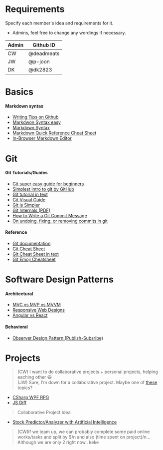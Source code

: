 # Requirements
Specify each member's idea and requirements for it.
* Admins, feel free to change any wordings if necessary.

Admin | Github ID
--|--
CW | @deadmeats
JW | @p-joon
DK | @dk2823

# Basics
#### Markdown syntax
- [Writing Tips on Github](https://help.github.com/categories/writing-on-github/)
- [Markdwon Syntax easy](https://guides.github.com/features/mastering-markdown/)
- [Markdown Syntax](https://help.github.com/articles/basic-writing-and-formatting-syntax/)
- [Markdown Quick Reference Cheat Sheet](https://en.support.wordpress.com/markdown-quick-reference/)  
- [In-Browser Markdown Editor](https://stackedit.io/app#)

# Git
#### Git Tutorials/Guides
- [Git super easy guide for beginners](http://rogerdudler.github.io/git-guide/)
- [Simplest intro to git by GitHub](http://try.github.io/)
- [Git tutorial in text](https://mirrors.edge.kernel.org/pub/software/scm/git/docs/gittutorial.html)
- [Git Visual Guide](http://marklodato.github.io/visual-git-guide/index-en.html)
- [Git is Simpler](http://nfarina.com/post/9868516270/git-is-simpler)
- [Git Internals (PDF)](http://rogerdudler.github.io/git-guide/)
- [How to Write a Git Commit Message](https://chris.beams.io/posts/git-commit/)
- [On undoing, fixing, or removing commits in git](https://sethrobertson.github.io/GitFixUm/fixup.html)  

#### Reference
- [Git documentation](https://git-scm.com/doc)
- [Git Cheat Sheet](https://zeroturnaround.com/wp-content/uploads/2016/02/Git-Cheat-Sheet-pdf-v2.png)
- [Git Cheat Sheet in text](http://cheat.errtheblog.com/s/git)
- [Git Emoji Cheatsheet](https://github.com/ikatyang/emoji-cheat-sheet/blob/master/README.md)

# Software Design Patterns  
#### Architectural  
- [MVC vs MVP vs MVVM](https://medium.com/@ankit.sinhal/mvc-mvp-and-mvvm-design-pattern-6e169567bbad)  
- [Responsive Web Designs](https://alistapart.com/article/responsive-web-design)  
- [Angular vs React](https://medium.freecodecamp.org/a-comparison-between-angular-and-react-and-their-core-languages-9de52f485a76)
#### Behavioral
- [Observer Design Pattern (Publish-Subsribe)](https://sourcemaking.com/design_patterns/observer)  

# Projects
> (CW) I want to do collaborative projects + personal projects, helping eaching other :satisfied:  
> (JW) Sure, I'm down for a collaborative project. Maybe one of [these](https://medium.com/zerotomastery/top-libraries-tech-to-learn-in-2019-for-full-stack-developers-f8c0331b8a00) topics?
- [CSharp WPF RPG](https://github.com/umdcsforever/CSharp-WPF-RPG)
- [JS Diff](https://github.com/umdcsforever/js_diff)
> Collaborative Project Idea
- [Stock Predictor/Analyzer with Artificial Intelligence](https://github.com/umdcsforever/Stock_Analyzer_AI)

> (CW)If we team up, we can probably complete some paid online works/tasks and split by $/n and also (time spent on project)/n... Although we are only 2 right now.. keke
